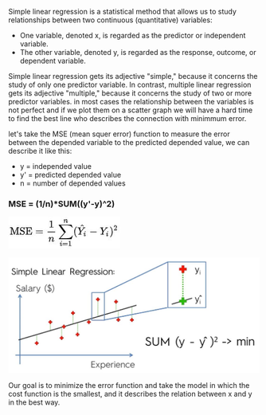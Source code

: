 Simple linear regression is a statistical method that allows us to study relationships between two continuous (quantitative) variables:
* One variable, denoted x, is regarded as the predictor or independent variable.
* The other variable, denoted y, is regarded as the response, outcome, or dependent variable.

Simple linear regression gets its adjective "simple," because it concerns the study of only one predictor variable. In contrast, multiple linear regression gets its adjective "multiple," because it concerns the study of two or more predictor variables.
in most cases the relationship between the variables is not perfect and if we plot them on a scatter graph we will have a hard time
to find the best line who describes the connection with minimmum error.

let's take the MSE (mean squer error) function to measure the error between the depended variable to the predicted depended value,
we can describe it like this:

* y  = independed value
* y' = predicted depended value
* n  = number of depended values

### MSE = (1/n)*SUM((y'-y)^2) ###

![picture alt](https://github.com/amitsason/Machine-Learning/blob/master/Regression/Simple%20Linear%20Regression/mse.JPG)


![picture alt](https://github.com/amitsason/Machine-Learning/blob/master/Regression/Simple%20Linear%20Regression/mse%20example.JPG)

Our goal is to minimize the error function and take the model in which the cost function is the smallest, and it describes the relation 
between x and y in the best way.
